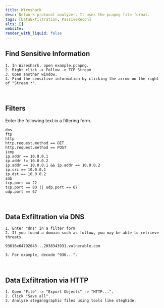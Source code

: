 ```yaml
---
title: Wireshark
desc: Network protocol analyzer. It uses the pcapng file format.
tags: [DataExfiltration, PassiveRecon]
alts: []
website:
render_with_liquid: false
---
```


## Find Sensitive Information

```
1. In Wireshark, open example.pcapng.
2. Right click -> Follow -> TCP Stream
3. Open another window.
4. Find the sensitive information by clicking the arrow on the right of "Stream *".
```

<br />

## Filters

Enter the following text in a filtering form.

```
dns
ftp
http
http.request.method == GET
http.request.method == POST
icmp
ip.addr == 10.0.0.1
ip.addr != 10.0.0.2
ip.addr == 10.0.0.1 && ip.addr == 10.0.0.2
ip.src == 10.0.0.1
ip.dst == 10.0.0.2
smb
tcp.port == 22
tcp.port == 80 || udp.port == 67
udp.port == 67
```

<br />

## Data Exfiltration via DNS

```
1. Enter "dns" in a filter form
2. If you found a domain such as follow, you may be able to retrieve threats.

93616e64792043...2038343931.vulnerable.com

3. For example, decode "936...".
```

<br />

## Data Exfiltration via HTTP

```
1. Open "File" -> "Export Objects" -> "HTTP...".
2. Click "Save all".
3. Analyze steganographic files using tools like steghide.
```